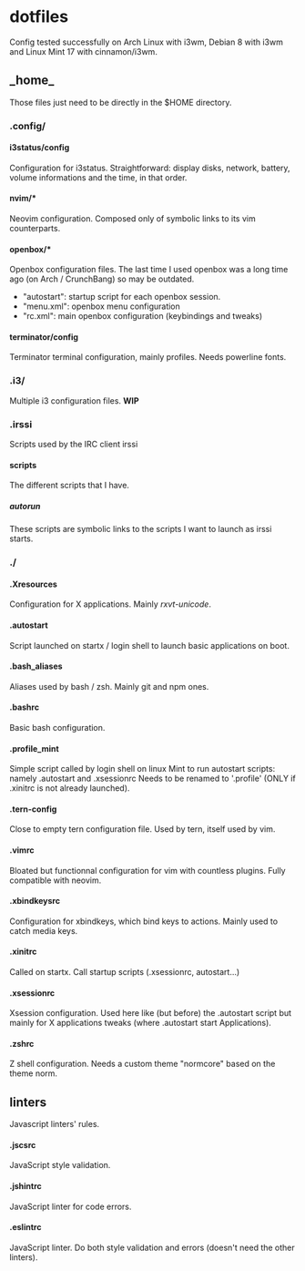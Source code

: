 # dotfiles

Config tested successfully on Arch Linux with i3wm, Debian 8 with i3wm and Linux Mint 17 with cinnamon/i3wm.

## \_home\_
Those files just need to be directly in the $HOME directory.

### .config/
#### i3status/config
Configuration for i3status. Straightforward: display disks, network, battery, volume informations and the time, in that order.

#### nvim/*
Neovim configuration. Composed only of symbolic links to its vim counterparts.

#### openbox/*
Openbox configuration files. The last time I used openbox was a long time ago (on Arch / CrunchBang) so may be outdated.
 - "autostart": startup script for each openbox session.
 - "menu.xml": openbox menu configuration
 - "rc.xml": main openbox configuration (keybindings and tweaks)

#### terminator/config
Terminator terminal configuration, mainly profiles. Needs powerline fonts.

### .i3/
Multiple i3 configuration files.
__WIP__

### .irssi
Scripts used by the IRC client irssi

#### scripts
The different scripts that I have.

##### autorun
These scripts are symbolic links to the scripts I want to launch as irssi starts.

### ./
#### .Xresources
Configuration for X applications. Mainly _rxvt-unicode_.

#### .autostart
Script launched on startx / login shell to launch basic applications on boot.

#### .bash_aliases
Aliases used by bash / zsh. Mainly git and npm ones.

#### .bashrc
Basic bash configuration.

#### .profile_mint
Simple script called by login shell on linux Mint to run autostart scripts: namely .autostart and .xsessionrc
Needs to be renamed to '.profile' (ONLY if .xinitrc is not already launched).

#### .tern-config
Close to empty tern configuration file. Used by tern, itself used by vim.

#### .vimrc
Bloated but functionnal configuration for vim with countless plugins. Fully compatible with neovim.

#### .xbindkeysrc
Configuration for xbindkeys, which bind keys to actions. Mainly used to catch media keys.

#### .xinitrc
Called on startx. Call startup scripts (.xsessionrc, autostart...)

#### .xsessionrc
Xsession configuration. Used here like (but before) the .autostart script but mainly for X applications tweaks (where .autostart start Applications).

#### .zshrc
Z shell configuration. Needs a custom theme "normcore" based on the theme norm.

## linters
Javascript linters' rules.

#### .jscsrc
JavaScript style validation.

#### .jshintrc
JavaScript linter for code errors.

#### .eslintrc
JavaScript linter. Do both style validation and errors (doesn't need the other linters).

